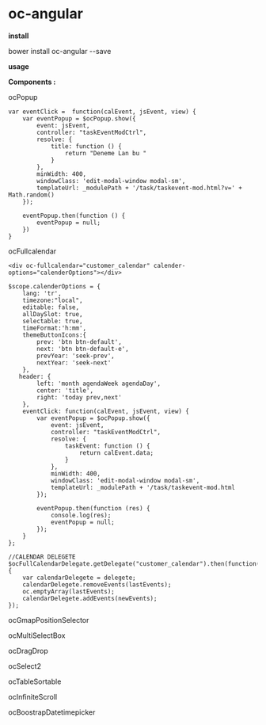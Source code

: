 # oc-angular 



**install**

bower install oc-angular --save


**usage**

**Components :**

ocPopup

	var eventClick =  function(calEvent, jsEvent, view) {
	    var eventPopup = $ocPopup.show({
	        event: jsEvent,
	        controller: "taskEventModCtrl",
	        resolve: {
	            title: function () {
	                return "Deneme Lan bu "
	            }
	        },
	        minWidth: 400,
	        windowClass: 'edit-modal-window modal-sm',
	        templateUrl: _modulePath + '/task/taskevent-mod.html?v=' + Math.random()
	    });
	
	    eventPopup.then(function () {
	        eventPopup = null;
	    })
	}


ocFullcalendar

	<div oc-fullcalendar="customer_calendar" calender-options="calenderOptions"></div>

	$scope.calenderOptions = {
        lang: 'tr',     
        timezone:"local",
        editable: false,
        allDaySlot: true,
        selectable: true,
        timeFormat:'h:mm',
        themeButtonIcons:{
            prev: 'btn btn-default',
            next: 'btn btn-default-e',
            prevYear: 'seek-prev',
            nextYear: 'seek-next'
        },
       header: {
            left: 'month agendaWeek agendaDay',
            center: 'title',
            right: 'today prev,next'
        },
        eventClick: function(calEvent, jsEvent, view) {
            var eventPopup = $ocPopup.show({
                event: jsEvent,
                controller: "taskEventModCtrl",
                resolve: {
                    taskEvent: function () {
                        return calEvent.data;
                    }
                },
                minWidth: 400,
                windowClass: 'edit-modal-window modal-sm',
                templateUrl: _modulePath + '/task/taskevent-mod.html
            });

            eventPopup.then(function (res) {
                console.log(res);
                eventPopup = null;
            });
        }       
    };
	
	//CALENDAR DELEGETE
	$ocFullCalendarDelegate.getDelegate("customer_calendar").then(function(delegete) {
		var calendarDelegete = delegete;
		calendarDelegete.removeEvents(lastEvents);
		oc.emptyArray(lastEvents);
		calendarDelegete.addEvents(newEvents);
	});



ocGmapPositionSelector

ocMultiSelectBox

ocDragDrop

ocSelect2

ocTableSortable

ocInfiniteScroll

ocBoostrapDatetimepicker
